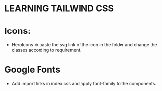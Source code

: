 # LEARNING TAILWIND CSS

# Icons:

- HeroIcons => paste the svg link of the icon in the folder and change the classes according to requirement.

# Google Fonts

- Add import links in index.css and apply font-family to the components.
